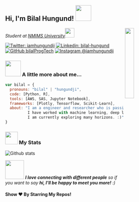 <h2> Hi, I'm Bilal Hungund! <img src="https://media.giphy.com/media/mGcNjsfWAjY5AEZNw6/giphy.gif" width="50"></h2>
<img align='right' src="https://media.giphy.com/media/ieyl9zmCjO4b4t6qoY/giphy.gif" width="24%">
<p><em>Student at <a href="">NMIMS University</a><img src="https://media.giphy.com/media/fYSnHlufseco8Fh93Z/giphy.gif" width="30"></br>
</em></p>

[![Twitter: iamhungundji](https://img.shields.io/twitter/follow/iamhungundji?style=social)](https://twitter.com/iamhungundji)
[![Linkedin: bilal-hungund](https://img.shields.io/badge/-bilalhungund-blue?style=flat-square&logo=Linkedin&logoColor=white&link=https://www.linkedin.com/in/bilal-hungund-59034712b/)](https://www.linkedin.com/in/bilal-hungund-59034712b/)
[![GitHub bilalProgTech](https://img.shields.io/github/followers/bilalProgTech?label=follow&style=social)](https://github.com/bilalProgTech/)
[![Instagram @iamhungundji](https://img.shields.io/badge/@iamhungundji-833AB4?style=flat&logo=instagram)](https://www.instagram.com/iamhungundji/)


### <img src="https://media.giphy.com/media/VgCDAzcKvsR6OM0uWg/giphy.gif" width="50"> A little more about me...  

```javascript
var bilal = {
  pronouns: "bilal" | "hungundji",
  code: [Python, R],
  tools: [AWS, SAS, Jupyter Notebook],
  frameworks: [Plotly, Tensorflow, Scikit-Learn],
  about: "I am a engineer and researcher who is passionate about learning, creating solutions, and leveraging technologies.\n
          I have worked with machine learning, deep learning, artificial intelligence, and business analytics.\n
          I am currently exploring many horizons. :)"
}
```
### <img src="https://media.giphy.com/media/cj87CxfRtrUifF3Ryk/giphy.gif" width="40"> My Stats 
![Github stats](https://github-readme-stats.vercel.app/api?username=bilalProgTech&show_icons=true&hide_border=true)

<img src="https://media.giphy.com/media/LnQjpWaON8nhr21vNW/giphy.gif" width="60"> <em><b>I love connecting with different people</b> so if you want to say <b>hi, I'll be happy to meet you more!</b> :)</em>

#### Show ❤️ By Starring My Repos!
